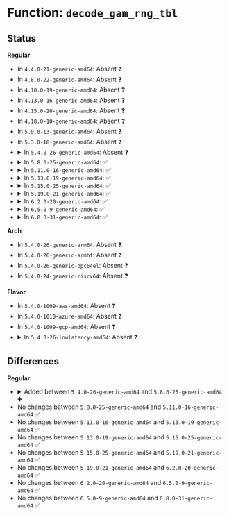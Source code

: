 # Function: <code>decode_gam_rng_tbl</code>

## Status
<b>Regular</b>
<ul>
<li>
In <code>4.4.0-21-generic-amd64</code>: Absent ❓
</li>
<li>
In <code>4.8.0-22-generic-amd64</code>: Absent ❓
</li>
<li>
In <code>4.10.0-19-generic-amd64</code>: Absent ❓
</li>
<li>
In <code>4.13.0-16-generic-amd64</code>: Absent ❓
</li>
<li>
In <code>4.15.0-20-generic-amd64</code>: Absent ❓
</li>
<li>
In <code>4.18.0-10-generic-amd64</code>: Absent ❓
</li>
<li>
In <code>5.0.0-13-generic-amd64</code>: Absent ❓
</li>
<li>
In <code>5.3.0-18-generic-amd64</code>: Absent ❓
</li>
<li>
<details>
<summary>In <code>5.4.0-26-generic-amd64</code>: Absent ❓</summary>

```json
{
  "name": "decode_gam_rng_tbl",
  "collision_type": "Unique Static",
  "inline_type": "Full",
  "funcs": [
    {
      "addr": 18446744071604784046,
      "name": "decode_gam_rng_tbl",
      "external": false,
      "loc": "arch/x86/kernel/apic/x2apic_uv_x.c:1196",
      "file": "arch/x86/kernel/apic/x2apic_uv_x.c",
      "inline": "not declared, inlined",
      "caller_inline": [
        "arch/x86/kernel/apic/x2apic_uv_x.c:uv_system_init_hub"
      ],
      "caller_func": []
    }
  ],
  "symbols": []
}
```
</details>
</li>
<li>
<details>
<summary>In <code>5.8.0-25-generic-amd64</code>: ✅</summary>

```c
void decode_gam_rng_tbl(long unsigned int ptr)
```

```json
{
  "name": "decode_gam_rng_tbl",
  "collision_type": "Unique Static",
  "inline_type": "No",
  "funcs": [
    {
      "addr": 18446744071609121435,
      "name": "decode_gam_rng_tbl",
      "external": false,
      "loc": "arch/x86/kernel/apic/x2apic_uv_x.c:1188",
      "file": "arch/x86/kernel/apic/x2apic_uv_x.c",
      "inline": "seen, unknown",
      "caller_inline": [],
      "caller_func": [
        "arch/x86/kernel/apic/x2apic_uv_x.c:decode_uv_systab"
      ]
    }
  ],
  "symbols": [
    {
      "addr": 18446744071609121435,
      "name": "decode_gam_rng_tbl",
      "section": ".init.text",
      "bind": "STB_LOCAL",
      "size": 555
    }
  ]
}
```
</details>
</li>
<li>
<details>
<summary>In <code>5.11.0-16-generic-amd64</code>: ✅</summary>

```c
void decode_gam_rng_tbl(long unsigned int ptr)
```

```json
{
  "name": "decode_gam_rng_tbl",
  "collision_type": "Unique Static",
  "inline_type": "No",
  "funcs": [
    {
      "addr": 18446744071612186516,
      "name": "decode_gam_rng_tbl",
      "external": false,
      "loc": "arch/x86/kernel/apic/x2apic_uv_x.c:1344",
      "file": "arch/x86/kernel/apic/x2apic_uv_x.c",
      "inline": "seen, unknown",
      "caller_inline": [],
      "caller_func": [
        "arch/x86/kernel/apic/x2apic_uv_x.c:decode_uv_systab"
      ]
    }
  ],
  "symbols": [
    {
      "addr": 18446744071612186516,
      "name": "decode_gam_rng_tbl",
      "section": ".init.text",
      "bind": "STB_LOCAL",
      "size": 555
    }
  ]
}
```
</details>
</li>
<li>
<details>
<summary>In <code>5.13.0-19-generic-amd64</code>: ✅</summary>

```c
void decode_gam_rng_tbl(long unsigned int ptr)
```

```json
{
  "name": "decode_gam_rng_tbl",
  "collision_type": "Unique Static",
  "inline_type": "No",
  "funcs": [
    {
      "addr": 18446744071614327013,
      "name": "decode_gam_rng_tbl",
      "external": false,
      "loc": "arch/x86/kernel/apic/x2apic_uv_x.c:1340",
      "file": "arch/x86/kernel/apic/x2apic_uv_x.c",
      "inline": "seen, unknown",
      "caller_inline": [],
      "caller_func": [
        "arch/x86/kernel/apic/x2apic_uv_x.c:decode_uv_systab"
      ]
    }
  ],
  "symbols": [
    {
      "addr": 18446744071614327013,
      "name": "decode_gam_rng_tbl",
      "section": ".init.text",
      "bind": "STB_LOCAL",
      "size": 552
    }
  ]
}
```
</details>
</li>
<li>
<details>
<summary>In <code>5.15.0-25-generic-amd64</code>: ✅</summary>

```c
void decode_gam_rng_tbl(long unsigned int ptr)
```

```json
{
  "name": "decode_gam_rng_tbl",
  "collision_type": "Unique Static",
  "inline_type": "No",
  "funcs": [
    {
      "addr": 18446744071615256003,
      "name": "decode_gam_rng_tbl",
      "external": false,
      "loc": "arch/x86/kernel/apic/x2apic_uv_x.c:1340",
      "file": "arch/x86/kernel/apic/x2apic_uv_x.c",
      "inline": "seen, unknown",
      "caller_inline": [],
      "caller_func": [
        "arch/x86/kernel/apic/x2apic_uv_x.c:decode_uv_systab"
      ]
    }
  ],
  "symbols": [
    {
      "addr": 18446744071615256003,
      "name": "decode_gam_rng_tbl",
      "section": ".init.text",
      "bind": "STB_LOCAL",
      "size": 612
    }
  ]
}
```
</details>
</li>
<li>
<details>
<summary>In <code>5.19.0-21-generic-amd64</code>: ✅</summary>

```c
void decode_gam_rng_tbl(long unsigned int ptr)
```

```json
{
  "name": "decode_gam_rng_tbl",
  "collision_type": "Unique Static",
  "inline_type": "No",
  "funcs": [
    {
      "addr": 18446744071617032940,
      "name": "decode_gam_rng_tbl",
      "external": false,
      "loc": "arch/x86/kernel/apic/x2apic_uv_x.c:1346",
      "file": "arch/x86/kernel/apic/x2apic_uv_x.c",
      "inline": "seen, unknown",
      "caller_inline": [],
      "caller_func": [
        "arch/x86/kernel/apic/x2apic_uv_x.c:decode_uv_systab"
      ]
    }
  ],
  "symbols": [
    {
      "addr": 18446744071617032940,
      "name": "decode_gam_rng_tbl",
      "section": ".init.text",
      "bind": "STB_LOCAL",
      "size": 667
    }
  ]
}
```
</details>
</li>
<li>
<details>
<summary>In <code>6.2.0-20-generic-amd64</code>: ✅</summary>

```c
void decode_gam_rng_tbl(long unsigned int ptr)
```

```json
{
  "name": "decode_gam_rng_tbl",
  "collision_type": "Unique Static",
  "inline_type": "No",
  "funcs": [
    {
      "addr": 18446744071627670816,
      "name": "decode_gam_rng_tbl",
      "external": false,
      "loc": "arch/x86/kernel/apic/x2apic_uv_x.c:1346",
      "file": "arch/x86/kernel/apic/x2apic_uv_x.c",
      "inline": "seen, unknown",
      "caller_inline": [],
      "caller_func": [
        "arch/x86/kernel/apic/x2apic_uv_x.c:decode_uv_systab"
      ]
    }
  ],
  "symbols": [
    {
      "addr": 18446744071627670816,
      "name": "decode_gam_rng_tbl",
      "section": ".init.text",
      "bind": "STB_LOCAL",
      "size": 875
    }
  ]
}
```
</details>
</li>
<li>
<details>
<summary>In <code>6.5.0-9-generic-amd64</code>: ✅</summary>

```c
void decode_gam_rng_tbl(long unsigned int ptr)
```

```json
{
  "name": "decode_gam_rng_tbl",
  "collision_type": "Unique Static",
  "inline_type": "No",
  "funcs": [
    {
      "addr": 18446744071619427760,
      "name": "decode_gam_rng_tbl",
      "external": false,
      "loc": "arch/x86/kernel/apic/x2apic_uv_x.c:1349",
      "file": "arch/x86/kernel/apic/x2apic_uv_x.c",
      "inline": "seen, unknown",
      "caller_inline": [],
      "caller_func": [
        "arch/x86/kernel/apic/x2apic_uv_x.c:decode_uv_systab"
      ]
    }
  ],
  "symbols": [
    {
      "addr": 18446744071619427760,
      "name": "decode_gam_rng_tbl",
      "section": ".init.text",
      "bind": "STB_LOCAL",
      "size": 889
    }
  ]
}
```
</details>
</li>
<li>
<details>
<summary>In <code>6.8.0-31-generic-amd64</code>: ✅</summary>

```c
void decode_gam_rng_tbl(long unsigned int ptr)
```

```json
{
  "name": "decode_gam_rng_tbl",
  "collision_type": "Unique Static",
  "inline_type": "No",
  "funcs": [
    {
      "addr": 18446744071621724256,
      "name": "decode_gam_rng_tbl",
      "external": false,
      "loc": "arch/x86/kernel/apic/x2apic_uv_x.c:1310",
      "file": "arch/x86/kernel/apic/x2apic_uv_x.c",
      "inline": "seen, unknown",
      "caller_inline": [],
      "caller_func": [
        "arch/x86/kernel/apic/x2apic_uv_x.c:decode_uv_systab"
      ]
    }
  ],
  "symbols": [
    {
      "addr": 18446744071621724256,
      "name": "decode_gam_rng_tbl",
      "section": ".init.text",
      "bind": "STB_LOCAL",
      "size": 889
    }
  ]
}
```
</details>
</li>
</ul>
<b>Arch</b>
<ul>
<li>
In <code>5.4.0-26-generic-arm64</code>: Absent ❓
</li>
<li>
In <code>5.4.0-26-generic-armhf</code>: Absent ❓
</li>
<li>
In <code>5.4.0-26-generic-ppc64el</code>: Absent ❓
</li>
<li>
In <code>5.4.0-24-generic-riscv64</code>: Absent ❓
</li>
</ul>
<b>Flavor</b>
<ul>
<li>
In <code>5.4.0-1009-aws-amd64</code>: Absent ❓
</li>
<li>
In <code>5.4.0-1010-azure-amd64</code>: Absent ❓
</li>
<li>
In <code>5.4.0-1009-gcp-amd64</code>: Absent ❓
</li>
<li>
<details>
<summary>In <code>5.4.0-26-lowlatency-amd64</code>: Absent ❓</summary>

```json
{
  "name": "decode_gam_rng_tbl",
  "collision_type": "Unique Static",
  "inline_type": "Full",
  "funcs": [
    {
      "addr": 18446744071604788187,
      "name": "decode_gam_rng_tbl",
      "external": false,
      "loc": "arch/x86/kernel/apic/x2apic_uv_x.c:1196",
      "file": "arch/x86/kernel/apic/x2apic_uv_x.c",
      "inline": "not declared, inlined",
      "caller_inline": [
        "arch/x86/kernel/apic/x2apic_uv_x.c:uv_system_init_hub"
      ],
      "caller_func": []
    }
  ],
  "symbols": []
}
```
</details>
</li>
</ul>

## Differences
<b>Regular</b>
<ul>
<li>
<details>
<summary>Added between <code>5.4.0-26-generic-amd64</code> and <code>5.8.0-25-generic-amd64</code> ➕</summary>

```c
void decode_gam_rng_tbl(long unsigned int ptr)
```
</details>
</li>
<li>
No changes between <code>5.8.0-25-generic-amd64</code> and <code>5.11.0-16-generic-amd64</code> ✅
</li>
<li>
No changes between <code>5.11.0-16-generic-amd64</code> and <code>5.13.0-19-generic-amd64</code> ✅
</li>
<li>
No changes between <code>5.13.0-19-generic-amd64</code> and <code>5.15.0-25-generic-amd64</code> ✅
</li>
<li>
No changes between <code>5.15.0-25-generic-amd64</code> and <code>5.19.0-21-generic-amd64</code> ✅
</li>
<li>
No changes between <code>5.19.0-21-generic-amd64</code> and <code>6.2.0-20-generic-amd64</code> ✅
</li>
<li>
No changes between <code>6.2.0-20-generic-amd64</code> and <code>6.5.0-9-generic-amd64</code> ✅
</li>
<li>
No changes between <code>6.5.0-9-generic-amd64</code> and <code>6.8.0-31-generic-amd64</code> ✅
</li>
</ul>
